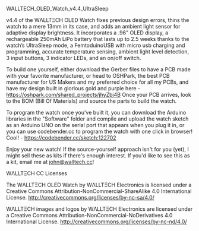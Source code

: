 WALLTECH_OLED_Watch_v4.4_UltraSleep

v4.4 of the WΛLLTΞCH OLED Watch fixes previous design errors, thins the watch to a mere 13mm in its case, and adds an ambient light sensor for adaptive display brightness. It incorporates a .96" OLED display, a rechargeable 250mAh LiPo battery that lasts up to 2.5 weeks thanks to the watch’s UltraSleep mode, a FemtoduinoUSB with micro usb charging and programming, accurate temperature sensing, ambient light level detection, 3 input buttons, 3 indicator LEDs, and an on/off switch.

To build one yourself, either download the Gerber files to have a PCB made with your favorite manufacturer, or head to OSHPark, the best PCB manufacturer for US Makers and my preferred choice for all my PCBs, and have my design built in glorious gold and purple here - https://oshpark.com/shared_projects/jhyZbj4B Once your PCB arrives, look to the BOM (Bill Of Materials) and source the parts to build the watch.

To program the watch once you've built it, you can download the Arduino libraries in the "Software" folder and compile and upload the watch sketch as an Arduino UNO on the serial port that appears when you plug it in, or you can use codebender.cc to program the watch with one click in browser! Cool! - https://codebender.cc/sketch:122702

Enjoy your new watch! If the source-yourself approach isn't for you (yet), I might sell these as kits if there's enough interest. If you'd like to see this as a kit, email me at john@walltech.cc!

WΛLLTΞCH CC Licenses

The WΛLLTΞCH OLED Watch by WΛLLTΞCH Electronics is licensed under a Creative Commons Attribution-NonCommercial-ShareAlike 4.0 International License. http://creativecommons.org/licenses/by-nc-sa/4.0/

WΛLLTΞCH images and logos by WΛLLTΞCH Electronics are licensed under a Creative Commons Attribution-NonCommercial-NoDerivatives 4.0 International License. http://creativecommons.org/licenses/by-nc-nd/4.0/
